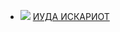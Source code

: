 * ![](/books/religion/Леонид%20Андреев/ИУДА%20ИСКАРИОТ.jpg) [ИУДА ИСКАРИОТ](/books/religion/Леонид%20Андреев/ИУДА%20ИСКАРИОТ)